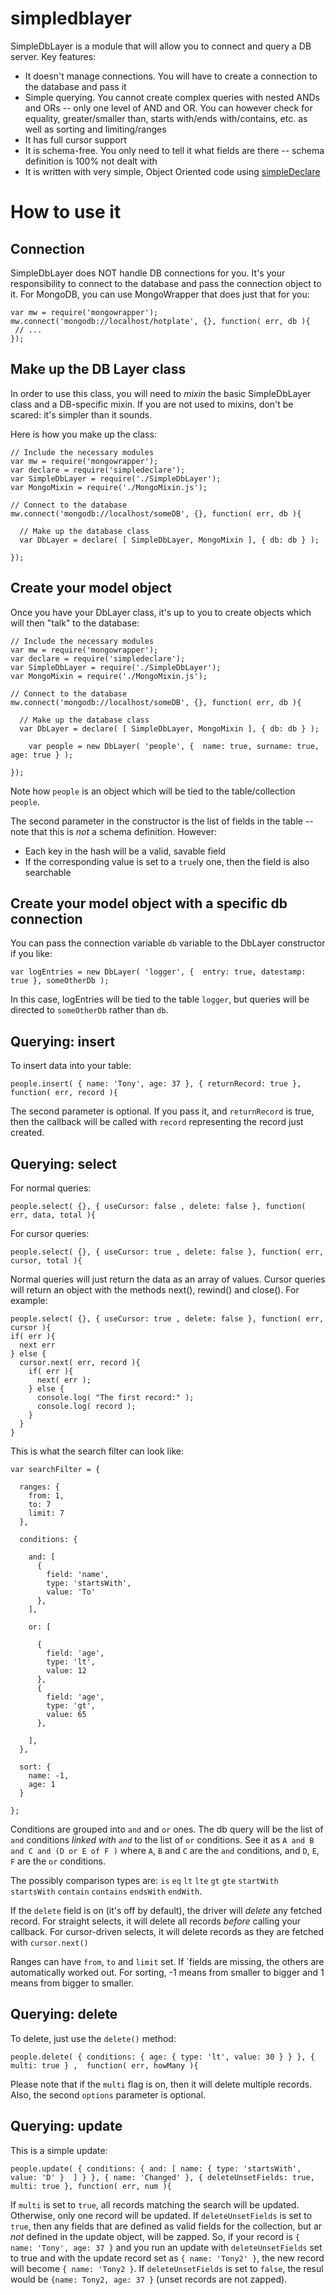 simpledblayer
=============

SimpleDbLayer is a module that will allow you to connect and query a DB server. Key features:

* It doesn't manage connections. You will have to create a connection to the database and pass it
* Simple querying. You cannot create complex queries with nested ANDs and ORs -- only one level of AND and OR. You can however check for equality, greater/smaller than, starts with/ends with/contains, etc. as well as sorting and limiting/ranges
* It has full cursor support
* It is schema-free. You only need to tell it what fields are there -- schema definition is 100% not dealt with
* It is written with very simple, Object Oriented code using [simpleDeclare](https://github.com/mercmobily/simpleDeclare)

# How to use it

## Connection

SimpleDbLayer does NOT handle DB connections for you. It's your responsibility to connect to the database and pass the connection object to it.
For MongoDB, you can use MongoWrapper that does just that for you:

    var mw = require('mongowrapper');
    mw.connect('mongodb://localhost/hotplate', {}, function( err, db ){
     // ...
    });


## Make up the DB Layer class

In order to use this class, you will need to _mixin_ the basic SimpleDbLayer class and a DB-specific mixin. If you are not used to mixins, don't be scared: it's simpler than it sounds.

Here is how you make up the class:

    // Include the necessary modules
    var mw = require('mongowrapper');
    var declare = require('simpledeclare');
    var SimpleDbLayer = require('./SimpleDbLayer');
    var MongoMixin = require('./MongoMixin.js');

    // Connect to the database
    mw.connect('mongodb://localhost/someDB', {}, function( err, db ){

      // Make up the database class
      var DbLayer = declare( [ SimpleDbLayer, MongoMixin ], { db: db } );

    });



## Create your model object

Once you have your DbLayer class, it's up to you to create objects which will then "talk" to the database:

    // Include the necessary modules
    var mw = require('mongowrapper');
    var declare = require('simpledeclare');
    var SimpleDbLayer = require('./SimpleDbLayer');
    var MongoMixin = require('./MongoMixin.js');

    // Connect to the database
    mw.connect('mongodb://localhost/someDB', {}, function( err, db ){

      // Make up the database class
      var DbLayer = declare( [ SimpleDbLayer, MongoMixin ], { db: db } );

        var people = new DbLayer( 'people', {  name: true, surname: true, age: true } );

    });

Note how `people` is an object which will be tied to the table/collection `people`.

The second parameter in the constructor is the list of fields in the table -- note that this is _not_ a schema definition. However:

* Each key in the hash will be a valid, savable field
* If the corresponding value is set to a `true`ly one, then the field is also searchable

## Create your model object with a specific db connection

You can pass the connection variable `db` variable to the DbLayer constructor if you like:

    var logEntries = new DbLayer( 'logger', {  entry: true, datestamp: true }, someOtherDb );

In this case, logEntries will be tied to the table `logger`, but queries will be directed to `someOtherDb` rather than `db`.


## Querying: insert

To insert data into your table:

    people.insert( { name: 'Tony', age: 37 }, { returnRecord: true }, function( err, record ){

The second parameter is optional. If you pass it, and `returnRecord` is true, then the callback will be called with `record` representing the record just created.


## Querying: select

For normal queries:

    people.select( {}, { useCursor: false , delete: false }, function( err, data, total ){

For cursor queries:

    people.select( {}, { useCursor: true , delete: false }, function( err, cursor, total ){

Normal queries will just return the data as an array of values. Cursor queries will return an object with the methods next(), rewind() and close(). For example:

    people.select( {}, { useCursor: true , delete: false }, function( err, cursor ){
    if( err ){
      next err
    } else {
      cursor.next( err, record ){
        if( err ){
          next( err );
        } else {
          console.log( "The first record:" );
          console.log( record );
        } 
      }
    }

This is what the search filter can look like:

    var searchFilter = { 
  
      ranges: {
        from: 1,
        to: 7
        limit: 7
      },
  
      conditions: {
  
        and: [
          { 
            field: 'name',
            type: 'startsWith',
            value: 'To'
          },
        ],
  
        or: [
  
          {
            field: 'age',
            type: 'lt',
            value: 12 
          },
          {
            field: 'age',
            type: 'gt',
            value: 65
          },

        ],
      },
  
      sort: {
        name: -1,
        age: 1
      }
  
    };

Conditions are grouped into `and` and `or` ones. The db query will be the list of `and` conditions _linked with `and`_ to the list of `or` conditions. See it as `A and B and C and (D or E of F )` where `A`, `B` and `C` are the `and` conditions, and `D`, `E`, `F` are the `or` conditions.

The possibly comparison types are: `is` `eq` `lt` `lte` `gt` `gte` `startWith` `startsWith` `contain` `contains` `endsWith` `endWith`.

If the `delete` field is on (it's off by default), the driver will _delete_ any fetched record. For straight selects, it will delete all records _before_ calling your callback. For cursor-driven selects, it will delete records as they are fetched with `cursor.next()` 

Ranges can have `from`, `to` and `limit` set. If `fields are missing, the others are automatically worked out.
For sorting, -1 means from smaller to bigger and 1 means from bigger to smaller.


## Querying: delete

To delete, just use the `delete()` method:

    people.delete( { conditions: { age: { type: 'lt', value: 30 } } }, { multi: true } ,  function( err, howMany ){

Please note that if the `multi` flag is on, then it will delete multiple records. Also, the second `options` parameter is optional.

## Querying: update

This is a simple update:

    people.update( { conditions: { and: [ name: { type: 'startsWith', value: 'D' }  ] } }, { name: 'Changed' }, { deleteUnsetFields: true, multi: true }, function( err, num ){

If `multi` is set to `true`, all records matching the search will be updated. Otherwise, only one record will be updated.
If `deleteUnsetFields` is set to `true`, then any fields that are defined as valid fields for the collection, but ar _not_ defined in the update object, will be zapped. So, if your record is `{ name: 'Tony', age: 37 }` and you run an update with `deleteUnsetFields` set to true and with the update record set as `{ name: 'Tony2' }`, the new record will become `{ name: 'Tony2 }`. If `deleteUnsetFields` is set to `false`, the resul would be `{name: Tony2, age: 37 }` (unset records are not zapped).




